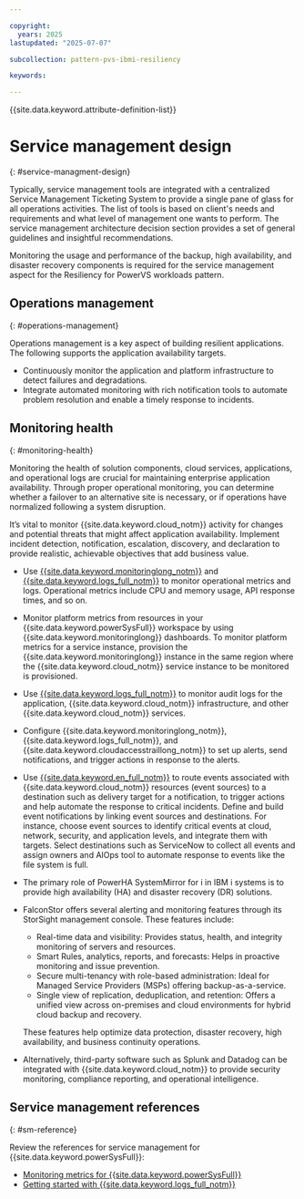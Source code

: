 ```yaml
---

copyright:
  years: 2025
lastupdated: "2025-07-07"

subcollection: pattern-pvs-ibmi-resiliency

keywords:

---
```


{{site.data.keyword.attribute-definition-list}}

# Service management design
{: #service-managment-design}

Typically, service management tools are integrated with a centralized Service Management Ticketing System to provide a single pane of glass for all operations activities. The list of tools is based on client's needs and requirements and what level of management one wants to perform. The service management architecture decision section provides a set of general guidelines and insightful recommendations.

Monitoring the usage and performance of the backup, high availability, and disaster recovery components is required for the service management aspect for the Resiliency for PowerVS workloads pattern.

## Operations management
{: #operations-management}

Operations management is a key aspect of building resilient applications. The following supports the application availability targets.

- Continuously monitor the application and platform infrastructure to detect failures and degradations.
- Integrate automated monitoring with rich notification tools to automate problem resolution and enable a timely response to incidents.

## Monitoring health
{: #monitoring-health}

Monitoring the health of solution components, cloud services, applications, and operational logs are crucial for maintaining enterprise application availability. Through proper operational monitoring, you can determine whether a failover to an alternative site is necessary, or if operations have normalized following a system disruption.

It’s vital to monitor {{site.data.keyword.cloud_notm}} activity for changes and potential threats that might affect application availability. Implement incident detection, notification, escalation, discovery, and declaration to provide realistic, achievable objectives that add business value.

- Use [{{site.data.keyword.monitoringlong_notm}}](/docs/monitoring?topic=monitoring-about-monitor) and [{{site.data.keyword.logs_full_notm}}](/docs/cloud-logs) to monitor operational metrics and logs. Operational metrics include CPU and memory usage, API response times, and so on.
- Monitor platform metrics from resources in your {{site.data.keyword.powerSysFull}} workspace by using {{site.data.keyword.monitoringlong}} dashboards. To monitor platform metrics for a service instance, provision the {{site.data.keyword.monitoringlong}} instance in the same region where the {{site.data.keyword.cloud_notm}} service instance to be monitored is provisioned.
- Use [{{site.data.keyword.logs_full_notm}}](/docs/cloud-logs) to monitor audit logs for the application, {{site.data.keyword.cloud_notm}} infrastructure, and other {{site.data.keyword.cloud_notm}} services.
- Configure {{site.data.keyword.monitoringlong_notm}}, {{site.data.keyword.logs_full_notm}}, and {{site.data.keyword.cloudaccesstraillong_notm}} to set up alerts, send notifications, and trigger actions in response to the alerts.

- Use [{{site.data.keyword.en_full_notm}}](/docs/event-notifications?topic=event-notifications-en-about) to route events associated with {{site.data.keyword.cloud_notm}} resources (event sources) to a destination such as delivery target for a notification, to trigger actions and help automate the response to critical incidents. Define and build event notifications by linking event sources and destinations. For instance, choose event sources to identify critical events at cloud, network, security, and application levels, and integrate them with targets. Select destinations such as ServiceNow to collect all events and assign owners and AIOps tool to automate response to events like the file system is full.

- The primary role of PowerHA SystemMirror for i in IBM i systems is to provide high availability (HA) and disaster recovery (DR) solutions.

- FalconStor offers several alerting and monitoring features through its StorSight management console. These features include:
  - Real-time data and visibility: Provides status, health, and integrity monitoring of servers and resources.
  - Smart Rules, analytics, reports, and forecasts: Helps in proactive monitoring and issue prevention.
  - Secure multi-tenancy with role-based administration: Ideal for Managed Service Providers (MSPs) offering backup-as-a-service.
  - Single view of replication, deduplication, and retention: Offers a unified view across on-premises and cloud environments for hybrid cloud backup and recovery.

  These features help optimize data protection, disaster recovery, high availability, and business continuity operations.

- Alternatively, third-party software such as Splunk and Datadog can be integrated with {{site.data.keyword.cloud_notm}} to provide security monitoring, compliance reporting, and operational intelligence.

## Service management references
{: #sm-reference}

Review the references for service management for {{site.data.keyword.powerSysFull}}:

- [Monitoring metrics for {{site.data.keyword.powerSysFull}}](/docs/power-iaas?topic=power-iaas-monitor-sysdig)
- [Getting started with {{site.data.keyword.logs_full_notm}}](/docs/cloud-logs?topic=cloud-logs-getting-started)
